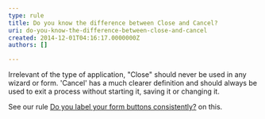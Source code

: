 ```yaml
---
type: rule
title: Do you know the difference between Close and Cancel?
uri: do-you-know-the-difference-between-close-and-cancel
created: 2014-12-01T04:16:17.0000000Z
authors: []

---
```




<span class='intro'> <p>Irrelevant of the type of application, &quot;Close&quot; should never be used in any wizard or form. 'Cancel' has a much clearer definition and should always be used to exit a process without starting it, saving it or changing it. </p><p>See our rule 
   <a href="/do-you-label-your-form-buttons-consistently">Do you label your form buttons consistently?</a> on this.</p> </span>




